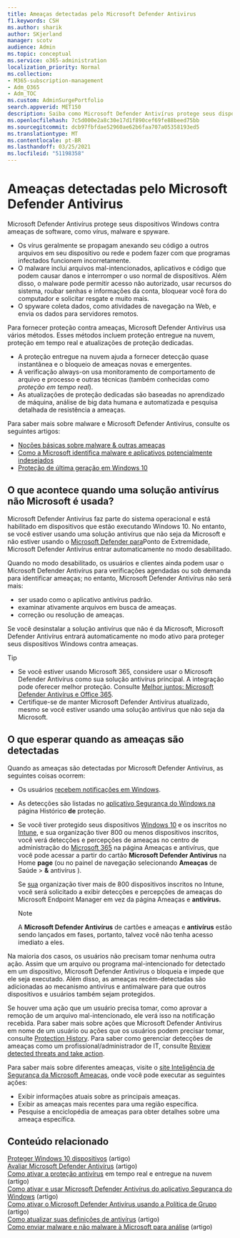 ```yaml
---
title: Ameaças detectadas pelo Microsoft Defender Antivirus
f1.keywords: CSH
ms.author: sharik
author: SKjerland
manager: scotv
audience: Admin
ms.topic: conceptual
ms.service: o365-administration
localization_priority: Normal
ms.collection:
- M365-subscription-management
- Adm_O365
- Adm_TOC
ms.custom: AdminSurgePortfolio
search.appverid: MET150
description: Saiba como Microsoft Defender Antivírus protege seus dispositivos Windows contra ameaças de software, como vírus, malware e spyware.
ms.openlocfilehash: 7c5d000e2a8c30e17d1f890cef69fe88beed75bb
ms.sourcegitcommit: dcb97fbfdae52960ae62b6faa707a05358193ed5
ms.translationtype: MT
ms.contentlocale: pt-BR
ms.lasthandoff: 03/25/2021
ms.locfileid: "51198358"
---
```

# <a name="threats-detected-by-microsoft-defender-antivirus"></a>Ameaças detectadas pelo Microsoft Defender Antivirus

Microsoft Defender Antivírus protege seus dispositivos Windows contra ameaças de software, como vírus, malware e spyware.

- Os vírus geralmente se propagam anexando seu código a outros arquivos em seu dispositivo ou rede e podem fazer com que programas infectados funcionem incorretamente.
- O malware inclui arquivos mal-intencionados, aplicativos e código que podem causar danos e interromper o uso normal de dispositivos. Além disso, o malware pode permitir acesso não autorizado, usar recursos do sistema, roubar senhas e informações da conta, bloquear você fora do computador e solicitar resgate e muito mais.
- O spyware coleta dados, como atividades de navegação na Web, e envia os dados para servidores remotos.
 
Para fornecer proteção contra ameaças, Microsoft Defender Antivírus usa vários métodos. Esses métodos incluem proteção entregue na nuvem, proteção em tempo real e atualizações de proteção dedicadas.

- A proteção entregue na nuvem ajuda a fornecer detecção quase instantânea e o bloqueio de ameaças novas e emergentes.
- A verificação always-on usa monitoramento de comportamento de arquivo e processo e outras técnicas (também conhecidas como *proteção em tempo real*).
- As atualizações de proteção dedicadas são baseadas no aprendizado de máquina, análise de big data humana e automatizada e pesquisa detalhada de resistência a ameaças. 

Para saber mais sobre malware e Microsoft Defender Antivírus, consulte os seguintes artigos: 

- [Noções básicas sobre malware & outras ameaças](/windows/security/threat-protection/intelligence/understanding-malware)
- [Como a Microsoft identifica malware e aplicativos potencialmente indesejados](/windows/security/threat-protection/intelligence/criteria)
- [Proteção de última geração em Windows 10](/windows/security/threat-protection/microsoft-defender-antivirus/microsoft-defender-antivirus-in-windows-10)

## <a name="what-happens-when-a-non-microsoft-antivirus-solution-is-used"></a>O que acontece quando uma solução antivírus não Microsoft é usada? 

Microsoft Defender Antivírus faz parte do sistema operacional e está habilitado em dispositivos que estão executando Windows 10. No entanto, se você estiver usando uma solução antivírus que não seja da Microsoft e não estiver usando o [Microsoft Defender para](/windows/security/threat-protection/microsoft-defender-atp/microsoft-defender-advanced-threat-protection)Ponto de Extremidade, Microsoft Defender Antivírus entrar automaticamente no modo desabilitado.  

Quando no modo desabilitado, os usuários e clientes ainda podem usar o Microsoft Defender Antivírus para verificações agendadas ou sob demanda para identificar ameaças; no entanto, Microsoft Defender Antivírus não será mais:

- ser usado como o aplicativo antivírus padrão.
- examinar ativamente arquivos em busca de ameaças.
- correção ou resolução de ameaças.

Se você desinstalar a solução antivírus que não é da Microsoft, Microsoft Defender Antivírus entrará automaticamente no modo ativo para proteger seus dispositivos Windows contra ameaças.

> [!TIP]
> - Se você estiver usando Microsoft 365, considere usar o Microsoft Defender Antivírus como sua solução antivírus principal. A integração pode oferecer melhor proteção. Consulte [Melhor juntos: Microsoft Defender Antivírus e Office 365](/windows/security/threat-protection/microsoft-defender-antivirus/office-365-microsoft-defender-antivirus).
> - Certifique-se de manter Microsoft Defender Antivírus atualizado, mesmo se você estiver usando uma solução antivírus que não seja da Microsoft.

## <a name="what-to-expect-when-threats-are-detected"></a>O que esperar quando as ameaças são detectadas

Quando as ameaças são detectadas por Microsoft Defender Antivírus, as seguintes coisas ocorrem:

- Os usuários [recebem notificações em Windows](https://support.microsoft.com/windows/8942c744-6198-fe56-4639-34320cf9444e). 
- As detecções são listadas no [aplicativo Segurança do Windows na](/windows/security/threat-protection/windows-defender-security-center/windows-defender-security-center) página Histórico **de** proteção.  
- Se você tiver protegido seus dispositivos [Windows 10](secure-win-10-pcs.md) e os inscritos no [Intune](/mem/intune/enrollment/windows-enrollment-methods), e sua organização tiver 800 ou menos dispositivos inscritos, você verá detecções e percepções de ameaças no centro de administração do <a href="https://go.microsoft.com/fwlink/p/?linkid=2024339" target="_blank">Microsoft 365</a> na página Ameaças e antivírus, que você pode acessar a partir do cartão **Microsoft Defender Antivírus** na Home **page** (ou no painel de navegação selecionando **Ameaças** de Saúde   >  **&** antivírus ).

    Se [sua](/mem/endpoint-manager-overview) organização tiver mais de 800 dispositivos inscritos no Intune, você será solicitado a exibir detecções e percepções de ameaças do Microsoft Endpoint Manager em vez da página Ameaças e **antivírus.**
 
    > [!NOTE]
    > A **Microsoft Defender Antivírus** de cartões e ameaças e **antivírus** estão sendo lançados em fases, portanto, talvez você não tenha acesso imediato a eles.

Na maioria dos casos, os usuários não precisam tomar nenhuma outra ação. Assim que um arquivo ou programa mal-intencionado for detectado em um dispositivo, Microsoft Defender Antivírus o bloqueia e impede que ele seja executado. Além disso, as ameaças recém-detectadas são adicionadas ao mecanismo antivírus e antimalware para que outros dispositivos e usuários também sejam protegidos.  

Se houver uma ação que um usuário precisa tomar, como aprovar a remoção de um arquivo mal-intencionado, ele verá isso na notificação recebida. Para saber mais sobre ações que Microsoft Defender Antivírus em nome de um usuário ou ações que os usuários podem precisar tomar, consulte [Protection History](https://support.microsoft.com/office/f1e5fd95-09b4-46d1-b8c7-1059a1e09708). Para saber como gerenciar detecções de ameaças como um profissional/administrador de IT, consulte [Review detected threats and take action](review-threats-take-action.md).

Para saber mais sobre diferentes ameaças, visite o <a href="https://www.microsoft.com/wdsi/threats" target="_blank">site Inteligência de Segurança da Microsoft Ameaças</a>, onde você pode executar as seguintes ações: 

- Exibir informações atuais sobre as principais ameaças.
- Exibir as ameaças mais recentes para uma região específica.
- Pesquise a enciclopédia de ameaças para obter detalhes sobre uma ameaça específica.

## <a name="related-content"></a>Conteúdo relacionado

[Proteger Windows 10 dispositivos](secure-windows-10-devices.md) (artigo)\
[Avaliar Microsoft Defender Antivírus](/windows/security/threat-protection/microsoft-defender-antivirus/evaluate-microsoft-defender-antivirus) (artigo)\
[Como ativar a proteção antivírus](/mem/intune/user-help/turn-on-defender-windows#turn-on-real-time-and-cloud-delivered-protection) em tempo real e entregue na nuvem (artigo)\
[Como ativar e usar Microsoft Defender Antivírus do aplicativo Segurança do Windows](/windows/security/threat-protection/microsoft-defender-antivirus/microsoft-defender-security-center-antivirus) (artigo)\
[Como ativar o Microsoft Defender Antivírus usando a Política de Grupo](/mem/intune/user-help/turn-on-defender-windows#turn-on-windows-defender) (artigo)\
[Como atualizar suas definições de antivírus](/mem/intune/user-help/turn-on-defender-windows#update-your-antivirus-definitions) (artigo)\
[Como enviar malware e não malware à Microsoft para análise](/microsoft-365/security/office-365-security/submitting-malware-and-non-malware-to-microsoft-for-analysis) (artigo)
